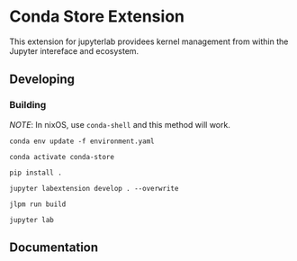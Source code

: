 # Conda Store Extension

This extension for jupyterlab providees kernel management from within the
Jupyter intereface and ecosystem.

## Developing

### Building
*NOTE*: In nixOS, use `conda-shell` and this method will work.

`conda env update -f environment.yaml`

`conda activate conda-store`

`pip install .`

`jupyter labextension develop . --overwrite`

`jlpm run build`

`jupyter lab`


## Documentation

